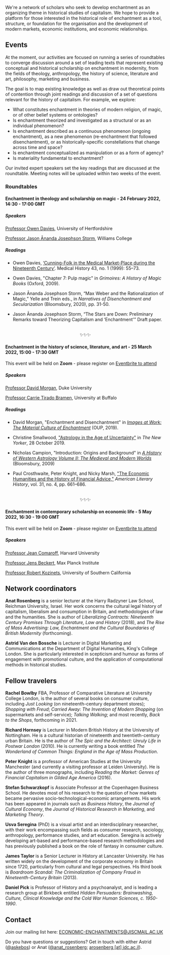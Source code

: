 We're a network of scholars who seek to develop enchantment as an organizing theme in historical studies of capitalism. We hope to provide a platform for those interested in the historical role of enchantment as a tool, structure, or foundation for the organisation and the development of modern markets, economic institutions, and economic relationships.

## Events
At the moment, our activities are focused on running a series of roundtables to converge discussion around a set of leading texts that represent existing conceptual and historical scholarship on enchantment in modernity, from the fields of theology, anthropology, the history of science, literature and art, philosophy, marketing and business.

The goal is to map existing knowledge as well as draw out theoretical points of contention through joint readings and discussion of a set of questions relevant for the history of capitalism. For example, we explore:
- What constitutes enchantment in theories of modern religion, of magic, or of other belief systems or ontologies? 
- Is enchantment theorized and investigated as a structural or as an individual phenomenon? 
- Is enchantment described as a continuous phenomenon (ongoing enchantment), as a new phenomenon (re-enchantment that followed disenchantment), or as historically-specific constellations that change across time and space? 
- Is enchantment conceptualized as manipulation or as a form of agency?
- Is materiality fundamental to enchantment? 

Our invited expert speakers set the key readings that are discussed at the roundtable. Meeting notes will be uploaded within two weeks of the event.

### Roundtables


#### Enchantment in theology and scholarship on magic - 24 February 2022, 14:30 - 17:00 GMT

##### Speakers
[Professor Owen Davies](https://researchprofiles.herts.ac.uk/portal/en/persons/owen-davies(f0d6f1f0-37f4-4107-bb4c-91e2d36fab2e).html), University of Hertfordshire

[Professor Jason Ānanda Josephson Storm](https://religion.williams.edu/faculty/jason-josephson/), Williams College

##### Readings
- Owen Davies, [‘Cunning-Folk in the Medical Market-Place during the Nineteenth Century’](https://doi.org/10.1017/S0025727300064711). Medical History 43, no. 1 (1999): 55–73.

- Owen Davies, "Chapter 7: Pulp magic" in *Grimoires: A History of Magic Books* (Oxford, 2009).

- Jason Ānanda Josephson Storm, “Max Weber and the Rationalization of Magic,” Yelle and Trein eds., in *Narratives of Disenchantment and Secularization* (Bloomsbury, 2020), pp. 31-50. 

- Jason Ānanda Josephson Storm, “The Stars are Down: Preliminary Remarks toward Theorizing Capitalism and ‘Enchantment'” Draft paper.

<p align=center><br>✨✨✨</p>

####  Enchantment in the history of science, literature, and art - 25 March 2022, 15:00 - 17:30 GMT
This event will be held on **Zoom** - please register on [Eventbrite to attend](https://www.eventbrite.co.uk/e/enchantment-in-the-history-of-capitalism-roundtable-2-tickets-243101793007)

##### Speakers
[Professor David Morgan](https://scholars.duke.edu/person/david.morgan), Duke University

[Professor Carrie Tirado Bramen](https://www.buffalo.edu/cas/english/faculty/faculty_directory.host.html/content/shared/cas/english/profiles/bramen-carrie-tirado.html), University at Buffalo

##### Readings
- David Morgan, "Enchantment and Disenchantment" in [*Images at Work: The Material Culture of Enchantment*](https://global.oup.com/academic/product/images-at-work-9780190272111?cc=gb&lang=en&) (OUP, 2019).

- Christine Smallwood, ["Astrology in the Age of Uncertainty"](https://www.newyorker.com/magazine/2019/10/28/astrology-in-the-age-of-uncertainty) in *The New Yorker*, 28 October 2019.

- Nicholas Campion, "Introduction: Origins and Background" in [*A History of Western Astrology Volume II: The Medieval and Modern Worlds*](https://www.bloomsbury.com/uk/history-of-western-astrology-volume-ii-9781441181299/) (Bloomsbury, 2009)

- Paul Crosthwaite, Peter Knight, and Nicky Marsh, ["The Economic Humanities and the History of Financial Advice,"](https://academic.oup.com/alh/article/31/4/661/5555876) *American Literary History*, vol. 31, no. 4, pp. 661–686.

<p align=center><br>✨✨✨</p>

#### Enchantment in contemporary scholarship on economic life - 5 May 2022, 16:30 - 19:00 GMT
This event will be held on **Zoom** - please register on [Eventbrite to attend](https://www.eventbrite.co.uk/e/enchantment-in-the-history-of-capitalism-roundtable-3-tickets-243104290477)

##### Speakers
[Professor Jean Comaroff](https://anthropology.fas.harvard.edu/people/jean-comaroff), Harvard University

[Professor Jens Beckert](https://www.mpifg.de/people/jb1/index_en.asp), Max Planck Institute

[Professor Robert Kozinets](https://annenberg.usc.edu/faculty/robert-kozinets), University of Southern California


## Network coordinators
**Anat Rosenberg** is a senior lecturer at the Harry Radzyner Law School, Reichman University, Israel. Her work concerns the cultural legal history of capitalism, liberalism and consumption in Britain, and methodologies of law and the humanities. She is author of *Liberalizing Contracts: Nineteenth Century Promises Through Literature, Law and History* (2018), and *The Rise of Mass Advertising: Law, Enchantment and the Cultural Boundaries of British Modernity* (forthcoming).

**Astrid Van den Bossche** is Lecturer in Digital Marketing and Communications at the Department of Digital Humanities, King's College London. She is particularly interested in scepticism and humour as forms of engagement with promotional culture, and the application of computational methods in historical studies. 


## Fellow travelers
**Rachel Bowlby** FBA, Professor of Comparative Literature at University College London, is the author of several books on consumer culture, including *Just Looking* (on nineteenth-century department stores); *Shopping with Freud*; *Carried Away: The Invention of Modern Shopping* (on supermarkets and self-service); *Talking Walking*; and most recently, *Back to the Shops*, forthcoming in 2021. 

**Richard Hornsey** is Lecturer in Modern British History at the University of Nottingham. He is a cultural historian of nineteenth and twentieth-century urban Britain. He is the author of *The Spic and the Architect: Unruly Life in Postwar London* (2010). He is currently writing a book entitled *The Wonderland of Common Things: England in the Age of Mass Production*. 

**Peter Knight** is a professor of American Studies at the University Manchester (and currently a visiting professor at Leiden University). He is the author of three monographs, including *Reading the Market: Genres of Financial Capitalism in Gilded Age America* (2016). 

**Stefan Schwarzkopf** is Associate Professor at the Copenhagen Business School. He devotes most of his research to the question of how markets became pervasive socio-technological-economic arrangements. His work has been appeared in journals such as *Business History*, the *Journal of Cultural Economy*, the *Journal of Historical Research in Marketing*, and *Marketing Theory*. 

**Usva Seregina** (PhD) is a visual artist and an interdisciplinary researcher, with their work encompassing such fields as consumer research, sociology, anthropology, performance studies, and art education. Seregina is actively developing art-based and performance-based research methodologies and has previously published a book on the role of fantasy in consumer culture. 

**James Taylor** is a Senior Lecturer in History at Lancaster University. He has written widely on the development of the corporate economy in Britain since 1720, particularly from cultural and legal perspectives. His third book is *Boardroom Scandal: The Criminalization of Company Fraud in Nineteenth-Century Britain* (2013). 

**Daniel Pick**  is Professor of History and a psychoanalyst, and is leading a research group at Birkbeck entitled *Hidden Persuaders: Brainwashing, Culture, Clinical Knowledge and the Cold War Human Sciences, c. 1950-1990*.

## Contact
Join our mailing list here: [ECONOMIC-ENCHANTMENTS@JISCMAIL.AC.UK](https://www.jiscmail.ac.uk/cgi-bin/webadmin?SUBED1=ECONOMIC-ENCHANTMENTS&A=1)

Do you have questions or suggestions? Get in touch with either Astrid ([@askebos](https://twitter.com/askebos)) or Anat ([@anat_rosenberg](https://twitter.com/anat_rosenberg); [arosenberg [at] idc.ac.il](mailto:arosenberg@idc.ac.il)).
